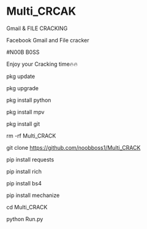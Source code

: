 # Multi_CRCAK
Gmail &amp; FILE CRACKING

Facebook Gmail and File cracker

#N00B B0SS

Enjoy your Cracking time🔥🔥

pkg update

pkg upgrade

pkg install python

pkg install mpv

pkg install git

rm -rf Multi_CRACK

git clone https://github.com/noobboss1/Multi_CRACK

pip install requests

pip install rich

pip install bs4

pip install mechanize

cd Multi_CRACK

python Run.py
